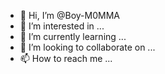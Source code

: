 - 👋 Hi, I’m @Boy-M0MMA
- 👀 I’m interested in ...
- 🌱 I’m currently learning ...
- 💞️ I’m looking to collaborate on ...
- 📫 How to reach me ...

<!---
Boy-M0MMA/Boy-M0MMA is a ✨ special ✨ repository because its `README.md` (this file) appears on your GitHub profile.
You can click the Preview link to take a look at your changes.
--->
